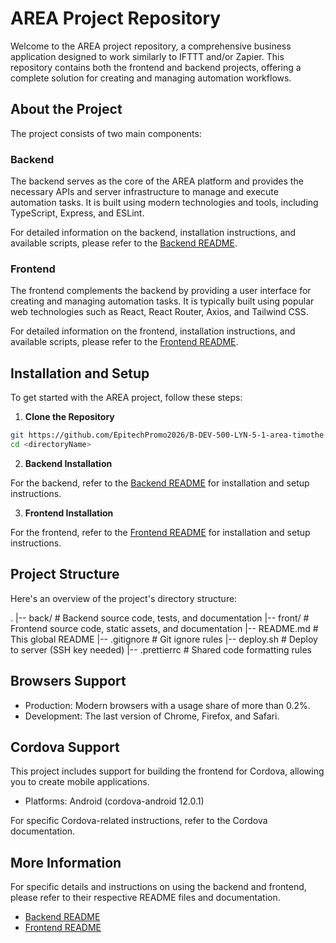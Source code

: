 # AREA Project Repository

Welcome to the AREA project repository, a comprehensive business application designed to work similarly to IFTTT and/or Zapier. This repository contains both the frontend and backend projects, offering a complete solution for creating and managing automation workflows.

## About the Project

The project consists of two main components:

### Backend

The backend serves as the core of the AREA platform and provides the necessary APIs and server infrastructure to manage and execute automation tasks. It is built using modern technologies and tools, including TypeScript, Express, and ESLint.

For detailed information on the backend, installation instructions, and available scripts, please refer to the [Backend README](./back/README.md).

### Frontend

The frontend complements the backend by providing a user interface for creating and managing automation tasks. It is typically built using popular web technologies such as React, React Router, Axios, and Tailwind CSS.

For detailed information on the frontend, installation instructions, and available scripts, please refer to the [Frontend README](./front/README.md).

## Installation and Setup

To get started with the AREA project, follow these steps:

1. **Clone the Repository**

```bash
git https://github.com/EpitechPromo2026/B-DEV-500-LYN-5-1-area-timothe.medico/ <directoryName>
cd <directoryName>
```

2. **Backend Installation**

For the backend, refer to the [Backend README](./back/README.md) for installation and setup instructions.

3. **Frontend Installation**

For the frontend, refer to the [Frontend README](./front/README.md) for installation and setup instructions.

## Project Structure

Here's an overview of the project's directory structure:

.
|-- back/ # Backend source code, tests, and documentation
|-- front/ # Frontend source code, static assets, and documentation
|-- README.md # This global README
|-- .gitignore # Git ignore rules
|-- deploy.sh # Deploy to server (SSH key needed)
|-- .prettierrc # Shared code formatting rules

## Browsers Support

- Production: Modern browsers with a usage share of more than 0.2%.
- Development: The last version of Chrome, Firefox, and Safari.

## Cordova Support

This project includes support for building the frontend for Cordova, allowing you to create mobile applications.

- Platforms: Android (cordova-android 12.0.1)

For specific Cordova-related instructions, refer to the Cordova documentation.

## More Information

For specific details and instructions on using the backend and frontend, please refer to their respective README files and documentation.

- [Backend README](./back/README.md)
- [Frontend README](./front/README.md)
